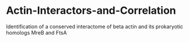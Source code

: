 # Actin-Interactors-and-Correlation
Identification of a conserved interactome of beta actin and its prokaryotic homologs MreB and FtsA

